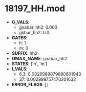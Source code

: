# 18197_HH.mod

- **G_VALS**:
  - gnabar_hh2: 0.003
  - gkbar_hh2: 0.0
- **GATES**:
  - h: 1
  - m: 3
- **SUFFIX**: hh2
- **GMAX_NAME**: gnabar_hh2
- **STATES**: ['h', 'm']
- **I_VALS**:
  - 6.3: 0.0029989879880601943
  - 37: 0.002999757470201632
- **ERROR_FLAGS**: []
